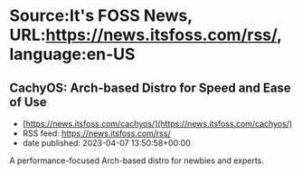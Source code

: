 # Source:It's FOSS News, URL:https://news.itsfoss.com/rss/, language:en-US

## CachyOS: Arch-based Distro for Speed and Ease of Use
 - [https://news.itsfoss.com/cachyos/](https://news.itsfoss.com/cachyos/)
 - RSS feed: https://news.itsfoss.com/rss/
 - date published: 2023-04-07 13:50:58+00:00

A performance-focused Arch-based distro for newbies and experts.

